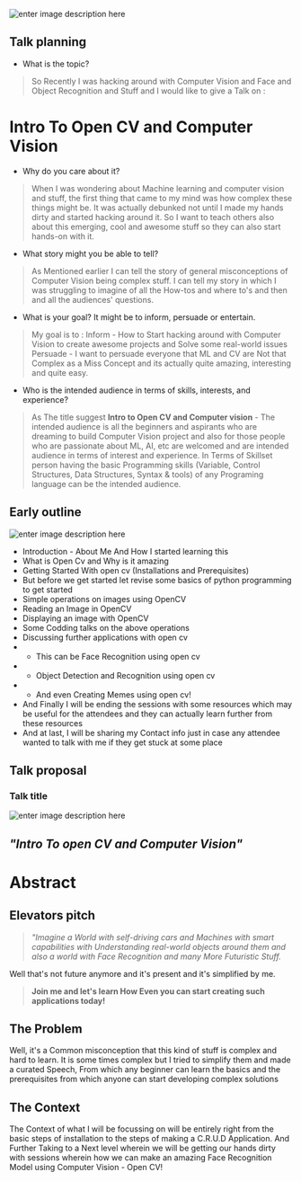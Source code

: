![enter image description here](https://user-images.githubusercontent.com/1790822/44394790-f9ee7380-a52f-11e8-9dfa-b902b3d905eb.png)
## Talk planning
-   What is the topic?

> So Recently I was hacking around with Computer Vision and Face and Object Recognition and Stuff and I would like to give a Talk on :

# Intro To Open CV and Computer Vision
-   Why do you care about it?

> When I was wondering about Machine learning and computer vision and stuff, the first thing that came to my mind was how complex these things might be. It was actually debunked not until I made my hands dirty and started hacking around it. So I want to teach others also about this emerging, cool and awesome stuff so they can also start hands-on with it.
 -   What story might you be able to tell?
> As Mentioned earlier I can tell the story of general misconceptions of Computer Vision being complex stuff. I can tell my story in which I was struggling to imagine of all the How-tos and where to's and then and all the audiences' questions.
 -   What is your goal? It might be to inform, persuade or entertain.
> My goal is to :
Inform - How to Start hacking around with Computer Vision to create awesome projects and Solve some real-world issues
Persuade - I want to persuade everyone that ML and CV are Not that Complex as a Miss Concept and its actually quite amazing, interesting and quite easy.
 -   Who is the intended audience in terms of skills, interests, and experience?
> As The title suggest **Intro to Open CV and Computer vision** - The intended audience is all the beginners and aspirants who are dreaming to build Computer Vision project and also for those people who are passionate about ML, AI, etc are welcomed and are intended audience in terms of interest and experience.
> In Terms of Skillset person having the basic Programming skills (Variable, Control Structures, Data Structures, Syntax & tools) of any Programing language can be the intended audience.
## Early outline
![enter image description here](https://cdn-images-1.medium.com/max/1600/1*S8Il5ethl3YFh0M9XKVz-A.png)
 - Introduction - About Me And How I started learning this
 - What is Open Cv and Why is it amazing
 - Getting Started With open cv (Installations and Prerequisites)
 - But before we get started let revise some basics of python programming to get started
 - Simple operations on images using OpenCV
 - Reading an Image in OpenCV
 - Displaying an image with OpenCV
 - Some Codding talks on the above operations
 - Discussing further applications with open cv 
 - - This can be Face Recognition using open cv
 -  - Object Detection and Recognition using open cv
 -  - And even Creating Memes using open cv!
 - And Finally I will be ending the sessions with some resources which may be useful for the attendees and they can actually learn further from these resources 
 - And at last, I will be sharing my Contact info just in case any attendee wanted to talk with me if they get stuck at some place
 ## Talk proposal
 ### Talk title
 ![enter image description here](https://lh3.googleusercontent.com/eKBs5WSrZvBvOMZ4cha56Z13DDWRd4Lfeus67rQHImzzxZmAsWG6ZMvfi9r2f7IsT3kHW4-QzmHuSA)

## *"Intro To open CV and Computer Vision"*
# Abstract
## Elevators pitch 

> *"Imagine a World with self-driving cars and Machines with smart capabilities with Understanding real-world objects around them and also a world with Face Recognition and many More Futuristic Stuff.*

 Well that's not future anymore and it's present and it's simplified by me. 
> **Join me and let's learn How Even you can start creating such applications today!**

## The Problem
Well, it's a Common misconception that this kind of stuff is complex and hard to learn.
It is some times complex but I tried to simplify them and made a curated Speech, From which any beginner can learn the basics and the prerequisites from which anyone can start developing complex solutions

## The Context
The Context of what I will be focussing on will be entirely right from the basic steps of installation to the steps of making a C.R.U.D Application. And Further Taking to a Next level wherein we will be getting our hands dirty with sessions wherein how we can make an amazing Face Recognition Model using Computer Vision - Open CV!